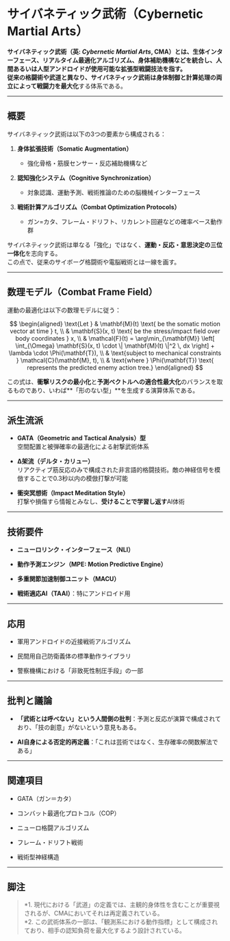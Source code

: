 サイバネティック武術（Cybernetic Martial Arts）
===================================

**サイバネティック武術（英: _Cybernetic Martial Arts_, CMA）**とは、生体インターフェース、リアルタイム最適化アルゴリズム、身体補助機構などを統合し、**人間あるいは人型アンドロイドが使用可能な拡張型戦闘技法**を指す。  
従来の格闘術や武道と異なり、サイバネティック武術は**身体制御と計算処理の両立によって戦闘力を最大化**する体系である。

* * *

概要
--

サイバネティック武術は以下の3つの要素から構成される：

1.  **身体拡張技術（Somatic Augmentation）**
    
    *   強化骨格・筋膜センサー・反応補助機構など
        
2.  **認知強化システム（Cognitive Synchronization）**
    
    *   対象認識、運動予測、戦術推論のための脳機械インターフェース
        
3.  **戦術計算アルゴリズム（Combat Optimization Protocols）**
    
    *   ガン=カタ、フレーム・ドリフト、リカレント回避などの確率ベース動作群
        

サイバネティック武術は単なる「強化」ではなく、**運動・反応・意思決定の三位一体化**を志向する。  
この点で、従来のサイボーグ格闘術や電脳戦術とは一線を画す。

* * *

数理モデル（Combat Frame Field）
-------------------------

運動の最適化は以下の数理モデルに従う：

$$
\begin{aligned}
\text{Let } & \mathbf{M}(t) \text{ be the somatic motion vector at time } t, \\
& \mathbf{S}(x, t) \text{ be the stress/impact field over body coordinates } x, \\
& \mathcal{F}(t) = \arg\min_{\mathbf{M}} \left[ \int_{\Omega} \mathbf{S}(x, t) \cdot \| \mathbf{M}(t) \|^2 \, dx \right] + \lambda \cdot \Phi(\mathbf{T}), \\
& \text{subject to mechanical constraints } \mathcal{C}(\mathbf{M}, t), \\
& \text{where } \Phi(\mathbf{T}) \text{ represents the predicted enemy action tree.}
\end{aligned}
$$

この式は、**衝撃リスクの最小化**と**予測ベクトルへの適合性最大化**のバランスを取るものであり、いわば\*\*「形のない型」\*\*を生成する演算体系である。

* * *

派生流派
----

*   **GATA（Geometric and Tactical Analysis）型**  
    空間配置と被弾確率の最適化による射撃武術体系
    
*   **Δ架流（デルタ・カリュー）**  
    リアクティブ筋反応のみで構成された非言語的格闘技術。敵の神経信号を模倣することで0.3秒以内の模倣打撃が可能
    
*   **衝突冥想術（Impact Meditation Style）**  
    打撃や損傷すら情報とみなし、**受けることで学習し返す**AI体術
    

* * *

技術要件
----

*   **ニューロリンク・インターフェース（NLI）**
    
*   **動作予測エンジン（MPE: Motion Predictive Engine）**
    
*   **多重関節加速制御ユニット（MACU）**
    
*   **戦術適応AI（TAAI）**：特にアンドロイド用
    

* * *

応用
--

*   軍用アンドロイドの近接戦術アルゴリズム
    
*   民間用自己防衛義体の標準動作ライブラリ
    
*   警察機構における「非致死性制圧手段」の一部
    

* * *

批判と議論
-----

*   **「武術とは呼べない」という人間側の批判**：予測と反応が演算で構成されており、「技の創意」がないという意見もある。
    
*   **AI自身による否定的再定義**：「これは芸術ではなく、生存確率の関数解法である」
    

* * *

関連項目
----

*   GATA（ガン＝カタ）
    
*   コンバット最適化プロトコル（COP）
    
*   ニューロ格闘アルゴリズム
    
*   フレーム・ドリフト戦術
    
*   戦術型神経構造
    

* * *

脚注
--

> \*1. 現代における「武道」の定義では、主観的身体性を含むことが重要視されるが、CMAにおいてそれは再定義されている。  
> \*2. この武術体系の一部は、「観測系における動作指標」として構成されており、相手の認知負荷を最大化するよう設計されている。
